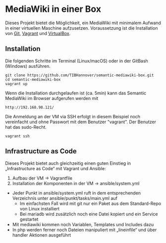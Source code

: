 # MediaWiki in einer Box

Dieses Projekt bietet die Möglichkeit, ein MediaWiki mit minimalem Aufwand in einer virtuellen Maschine aufzusetzen. Voraussetzung ist die Installation von
[Git](https://git-scm.com/downloads),  [Vagrant](https://www.vagrantup.com/downloads.html) und [VirtualBox](https://www.virtualbox.org/wiki/Downloads).

## Installation

Die folgenden Schritte im Terminal (Linux/macOS) oder in der GitBash (Windows) ausführen.
```
git clone https://github.com/TIBHannover/semantic-mediawiki-box.git
cd semantic-mediawiki-box
vagrant up
```
Wenn die Installation durchgelaufen ist (ca. 5min) kann das Semantic MediaWiki im Browser aufgerufen werden mit
```
http://192.168.98.121/
```
Die Anmeldung an der VM via SSH erfolgt in diesem Beispiel noch vereinfacht und ohne Passwort mit dem Benutzer "vagrant". Der Benutzer hat das sudo-Recht.
```
vagrant ssh
```

## Infrastructure as Code

Dieses Projekt bietet auch gleichzeitig einen guten Einstieg in „Infrastructure as Code“ mit Vagrant und Ansible:

1.	Aufbau der VM -> Vagrantfile
2.	Installation der Komponenten in der VM -> ansible/system.yml
  *	Jeder Punkt in ansible/system.yml ruft in dem entsprechenden Verzeichnis unter ansible/punkt/tasks/main.yml auf
	* Im einfachsten Fall wird mit git nur ein Paket aus dem Standard-Repo von Linux installiert
	* Bei mariadb wird zusätzlich noch eine Datei kopiert und ein Service gestartet
  * Mit mediawiki kommen noch Variablen, Templates  und Includes dazu
  * In php werden ferner noch Dateien manipuliert mit „lineinfile“ und über handler Aktionen ausgeführt
